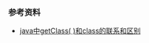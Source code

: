 

### 参考资料

- [java中getClass( )和class的联系和区别](http://blog.csdn.net/xingjiarong/article/details/47908521)

